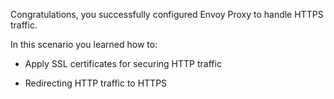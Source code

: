 Congratulations, you successfully configured Envoy Proxy to handle HTTPS traffic.

In this scenario you learned how to:

* Apply SSL certificates for securing HTTP traffic

* Redirecting HTTP traffic to HTTPS